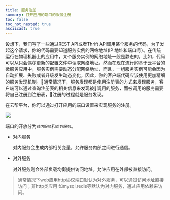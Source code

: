 ```yaml
---
title: 服务注册
summary: 打开应用的端口的服务注册
toc: false
toc_not_nested: true
asciicast: true
---
```

设想下，我们写了一些通过REST API或者Thrift API调用某个服务的代码，为了发起这个请求，你的代码需要知道服务实例的网络地址(IP 地址和端口号）。在传统运行在物理机器上的应用中，某个服务实例的网络地址一般是静态的，比如，代码可以从只会偶尔更新的配置文件中读取网络地址。然而在现在流行的基于云平台的微服务应用中，服务实例需要动态分配网络地址，而且，一组服务实例可能会因为自动扩展、失败或者升级发生动态变化，因此，你的客户端代码应该使用更加精细的服务发现机制。通常情况下，服务发现都是使用注册表的方式来发现服务，客户端可以通过查询注册表的相关信息来发现被调用的服务，而被调用的服务需要将自己注册到注册表，注册的过程就是服务发现。

在云帮平台，你可以通过打开应用的端口设置来实现服务的注册。

<img src="https://static.goodrain.com/images/docs/3.6/micro-service/service-register.png" style="border:1px solid #eee;max-width:100%" />

端口的开放分为`对内服务`和`对外服务`。

* 对内服务
    
    对内服务会生成内部相关变量，允许服务内部之间进行通信。

* 对外服务

    对外服务则会外部负载均衡提供访问地址。允许应用在外部被直接访问。
    
> 通常情况下web应用http协议端口默认为对外服务，可以通过访问地址直接访问；非http类应用 如mysql,redis等默认为对内服务，通过应用依赖来访问。